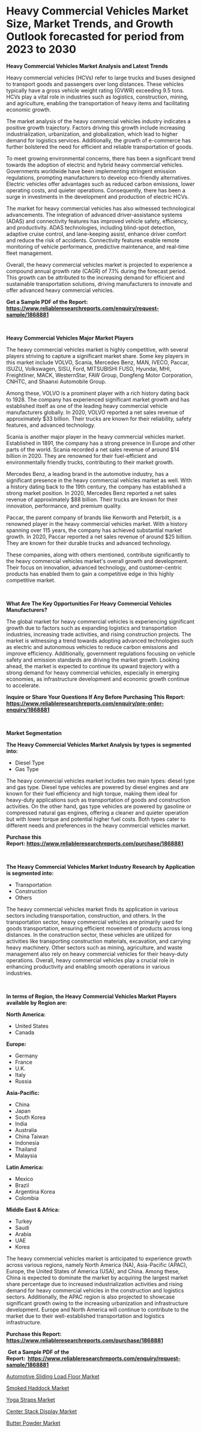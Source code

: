 <p><h1>Heavy Commercial Vehicles Market Size, Market Trends, and Growth Outlook forecasted for period from 2023 to 2030</h1></p><p><strong>Heavy Commercial Vehicles Market Analysis and Latest Trends</strong></p>
<p><p>Heavy commercial vehicles (HCVs) refer to large trucks and buses designed to transport goods and passengers over long distances. These vehicles typically have a gross vehicle weight rating (GVWR) exceeding 9.5 tons. HCVs play a vital role in industries such as logistics, construction, mining, and agriculture, enabling the transportation of heavy items and facilitating economic growth.</p><p>The market analysis of the heavy commercial vehicles industry indicates a positive growth trajectory. Factors driving this growth include increasing industrialization, urbanization, and globalization, which lead to higher demand for logistics services. Additionally, the growth of e-commerce has further bolstered the need for efficient and reliable transportation of goods.</p><p>To meet growing environmental concerns, there has been a significant trend towards the adoption of electric and hybrid heavy commercial vehicles. Governments worldwide have been implementing stringent emission regulations, prompting manufacturers to develop eco-friendly alternatives. Electric vehicles offer advantages such as reduced carbon emissions, lower operating costs, and quieter operations. Consequently, there has been a surge in investments in the development and production of electric HCVs.</p><p>The market for heavy commercial vehicles has also witnessed technological advancements. The integration of advanced driver-assistance systems (ADAS) and connectivity features has improved vehicle safety, efficiency, and productivity. ADAS technologies, including blind-spot detection, adaptive cruise control, and lane-keeping assist, enhance driver comfort and reduce the risk of accidents. Connectivity features enable remote monitoring of vehicle performance, predictive maintenance, and real-time fleet management.</p><p>Overall, the heavy commercial vehicles market is projected to experience a compound annual growth rate (CAGR) of 7.1% during the forecast period. This growth can be attributed to the increasing demand for efficient and sustainable transportation solutions, driving manufacturers to innovate and offer advanced heavy commercial vehicles.</p></p>
<p><strong>Get a Sample PDF of the Report:&nbsp; <a href="https://www.reliableresearchreports.com/enquiry/request-sample/1868881">https://www.reliableresearchreports.com/enquiry/request-sample/1868881</a></strong></p>
<p>&nbsp;</p>
<p><strong>Heavy Commercial Vehicles Major Market Players</strong></p>
<p><p>The heavy commercial vehicles market is highly competitive, with several players striving to capture a significant market share. Some key players in this market include VOLVO, Scania, Mercedes Benz, MAN, IVECO, Paccar, ISUZU, Volkswagen, SISU, Ford, MITSUBISHI FUSO, Hyundai, MHI, Freightliner, MACK, WesternStar, FAW Group, Dongfeng Motor Corporation, CNHTC, and Shaanxi Automobile Group.</p><p>Among these, VOLVO is a prominent player with a rich history dating back to 1928. The company has experienced significant market growth and has established itself as one of the leading heavy commercial vehicle manufacturers globally. In 2020, VOLVO reported a net sales revenue of approximately $33 billion. Their trucks are known for their reliability, safety features, and advanced technology.</p><p>Scania is another major player in the heavy commercial vehicles market. Established in 1891, the company has a strong presence in Europe and other parts of the world. Scania recorded a net sales revenue of around $14 billion in 2020. They are renowned for their fuel-efficient and environmentally friendly trucks, contributing to their market growth.</p><p>Mercedes Benz, a leading brand in the automotive industry, has a significant presence in the heavy commercial vehicles market as well. With a history dating back to the 19th century, the company has established a strong market position. In 2020, Mercedes Benz reported a net sales revenue of approximately $88 billion. Their trucks are known for their innovation, performance, and premium quality.</p><p>Paccar, the parent company of brands like Kenworth and Peterbilt, is a renowned player in the heavy commercial vehicles market. With a history spanning over 115 years, the company has achieved substantial market growth. In 2020, Paccar reported a net sales revenue of around $25 billion. They are known for their durable trucks and advanced technology.</p><p>These companies, along with others mentioned, contribute significantly to the heavy commercial vehicles market's overall growth and development. Their focus on innovation, advanced technology, and customer-centric products has enabled them to gain a competitive edge in this highly competitive market.</p></p>
<p>&nbsp;</p>
<p><strong>What Are The Key Opportunities For Heavy Commercial Vehicles Manufacturers?</strong></p>
<p><p>The global market for heavy commercial vehicles is experiencing significant growth due to factors such as expanding logistics and transportation industries, increasing trade activities, and rising construction projects. The market is witnessing a trend towards adopting advanced technologies such as electric and autonomous vehicles to reduce carbon emissions and improve efficiency. Additionally, government regulations focusing on vehicle safety and emission standards are driving the market growth. Looking ahead, the market is expected to continue its upward trajectory with a strong demand for heavy commercial vehicles, especially in emerging economies, as infrastructure development and economic growth continue to accelerate.</p></p>
<p><strong>Inquire or Share Your Questions If Any Before Purchasing This Report: <a href="https://www.reliableresearchreports.com/enquiry/pre-order-enquiry/1868881">https://www.reliableresearchreports.com/enquiry/pre-order-enquiry/1868881</a></strong></p>
<p>&nbsp;</p>
<p><strong>Market Segmentation</strong></p>
<p><strong>The Heavy Commercial Vehicles Market Analysis by types is segmented into:</strong></p>
<p><ul><li>Diesel Type</li><li>Gas Type</li></ul></p>
<p><p>The heavy commercial vehicles market includes two main types: diesel type and gas type. Diesel type vehicles are powered by diesel engines and are known for their fuel efficiency and high torque, making them ideal for heavy-duty applications such as transportation of goods and construction activities. On the other hand, gas type vehicles are powered by gasoline or compressed natural gas engines, offering a cleaner and quieter operation but with lower torque and potential higher fuel costs. Both types cater to different needs and preferences in the heavy commercial vehicles market.</p></p>
<p><strong>Purchase this Report:&nbsp;<a href="https://www.reliableresearchreports.com/purchase/1868881">https://www.reliableresearchreports.com/purchase/1868881</a></strong></p>
<p>&nbsp;</p>
<p><strong>The Heavy Commercial Vehicles Market Industry Research by Application is segmented into:</strong></p>
<p><ul><li>Transportation</li><li>Construction</li><li>Others</li></ul></p>
<p><p>The heavy commercial vehicles market finds its application in various sectors including transportation, construction, and others. In the transportation sector, heavy commercial vehicles are primarily used for goods transportation, ensuring efficient movement of products across long distances. In the construction sector, these vehicles are utilized for activities like transporting construction materials, excavation, and carrying heavy machinery. Other sectors such as mining, agriculture, and waste management also rely on heavy commercial vehicles for their heavy-duty operations. Overall, heavy commercial vehicles play a crucial role in enhancing productivity and enabling smooth operations in various industries.</p></p>
<p>&nbsp;</p>
<p><strong>In terms of Region, the Heavy Commercial Vehicles Market Players available by Region are:</strong></p>
<p>
    <p> <strong> North America: </strong>
        <ul>
            <li>United States</li>
            <li>Canada</li>
        </ul>
        </p> 
    <p> <strong> Europe: </strong>
        <ul>
            <li>Germany</li>
            <li>France</li>
            <li>U.K.</li>
            <li>Italy</li>
            <li>Russia</li>
        </ul>
        </p> 
    <p> <strong> Asia-Pacific: </strong>
        <ul>
            <li>China</li>
            <li>Japan</li>
            <li>South Korea</li>
            <li>India</li>
            <li>Australia</li>
            <li>China Taiwan</li>
            <li>Indonesia</li>
            <li>Thailand</li>
            <li>Malaysia</li>
        </ul>
        </p> 
    <p> <strong> Latin America: </strong>
        <ul>
            <li>Mexico</li>
            <li>Brazil</li>
            <li>Argentina Korea</li>
            <li>Colombia</li>
        </ul>
        </p> 
    <p> <strong> Middle East & Africa: </strong>
        <ul>
            <li>Turkey</li>
            <li>Saudi</li>
            <li>Arabia</li>
            <li>UAE</li>
            <li>Korea</li>
        </ul>
    </p>
    </p>
<p><p>The heavy commercial vehicles market is anticipated to experience growth across various regions, namely North America (NA), Asia-Pacific (APAC), Europe, the United States of America (USA), and China. Among these, China is expected to dominate the market by acquiring the largest market share percentage due to increased industrialization activities and rising demand for heavy commercial vehicles in the construction and logistics sectors. Additionally, the APAC region is also projected to showcase significant growth owing to the increasing urbanization and infrastructure development. Europe and North America will continue to contribute to the market due to their well-established transportation and logistics infrastructure.</p></p>
<p><strong>Purchase this Report: <a href="https://www.reliableresearchreports.com/purchase/1868881">https://www.reliableresearchreports.com/purchase/1868881</a></strong></p>
<p>&nbsp;<strong>Get a Sample PDF of the Report:&nbsp;&nbsp;<a href="https://www.reliableresearchreports.com/enquiry/request-sample/1868881">https://www.reliableresearchreports.com/enquiry/request-sample/1868881</a></strong></p>
<p><strong></strong></p>
<p><p><a href="https://github.com/scarol104/Market-Research-Report-List-1/blob/main/automotive-sliding-load-floor-market.md">Automotive Sliding Load Floor Market</a></p><p><a href="https://medium.com/@humanhydrohq/smoked-haddock-market-trends-and-market-analysis-forecasted-for-period-2023-2030-805ec47392f6">Smoked Haddock Market</a></p><p><a href="https://medium.com/@prakrishnarp23/yoga-straps-market-size-cagr-trends-2024-2030-3b3cd86209bc">Yoga Straps Market</a></p><p><a href="https://github.com/deliacustodio40/Market-Research-Report-List-1/blob/main/center-stack-display-market.md">Center Stack Display Market</a></p><p><a href="https://www.linkedin.com/pulse/butter-powder-market-challenges-opportunities-growth-drivers-bksje/">Butter Powder Market</a></p></p>